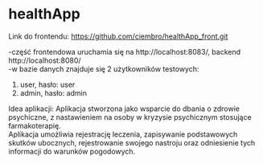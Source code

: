 # healthApp
Link do frontendu: https://github.com/ciembro/healthApp_front.git

-część frontendowa uruchamia się na http://localhost:8083/, backend http://localhost:8080/ <br>
-w bazie danych znajduje się 2 użytkowników testowych: <br>
  1. user, hasło: user <br>
  2. admin, hasło: admin <br>
  
 Idea aplikacji: Aplikacja stworzona jako wsparcie do dbania o zdrowie psychiczne, z nastawieniem na osoby w kryzysie psychicznym stosujące farmakoterapię.<br>
 Aplikacja umożliwia rejestrację leczenia, zapisywanie podstawowych skutków ubocznych, rejestrowanie swojego nastroju oraz odniesienie tych informacji do warunków pogodowych. <br>
